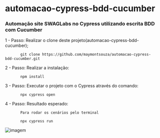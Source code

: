 # automacao-cypress-bdd-cucumber
### Automação site SWAGLabs no Cypress utilizando escrita BDD com Cucumber

1 - Passo: Realizar o clone deste projeto(automacao-cypress-bdd-cucumber);

           git clone https://github.com/maymontsouza/automacao-cypress-bdd-cucumber.git

2 - Passo: Realizar a instalação:

           npm install 

3 - Passo: Executar o projeto com o Cypress através do comando:

           npx cypress open
           

4 - Passo: Resultado esperado:
           
           Para rodar os cenários pelo terminal
           
           npx cypress run

![imagem](https://user-images.githubusercontent.com/83167411/209587713-3fd383be-385d-4439-8c6c-4ac131185f46.png)

